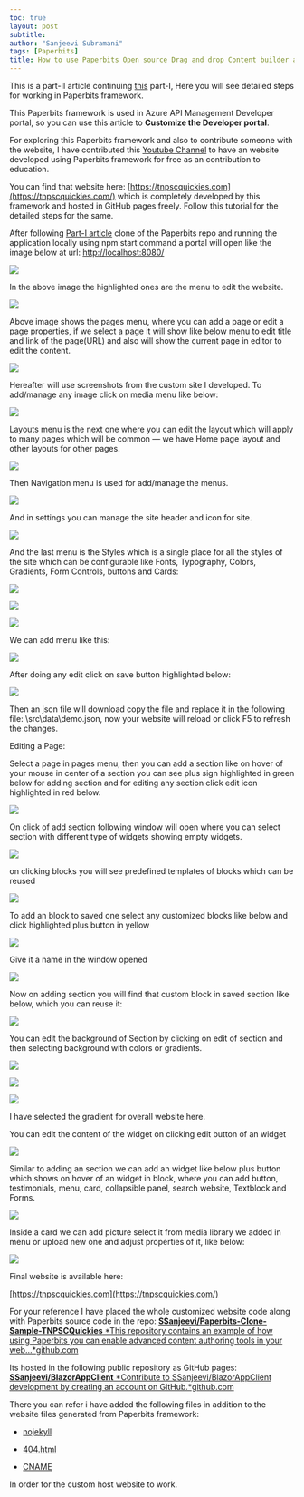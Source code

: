 ```yaml
---
toc: true
layout: post
subtitle: 
author: "Sanjeevi Subramani"
tags: [Paperbits]
title: How to use Paperbits Open source Drag and drop Content builder and free static website generator to develop a website and host it in GitHub pages freely — Part II (Detailed steps)
---
```


This is a part-II article continuing [this](https://medium.com/lkg-in-it/how-to-use-paperbits-open-source-drag-and-drop-content-builder-and-free-website-generator-to-57408d333118) part-I, Here you will see detailed steps for working in Paperbits framework.

This Paperbits framework is used in Azure API Management Developer portal, so you can use this article to **Customize the Developer portal**.

For exploring this Paperbits framework and also to contribute someone with the website, I have contributed this [Youtube Channel](https://www.youtube.com/channel/UCCgzOyPgoN0Kqnka0BSCM1Q) to have an website developed using Paperbits framework for free as an contribution to education.

You can find that website here: [https://tnpscquickies.com](https://tnpscquickies.com/) which is completely developed by this framework and hosted in GitHub pages freely. Follow this tutorial for the detailed steps for the same.

After following [Part-I article](https://medium.com/lkg-in-it/how-to-use-paperbits-open-source-drag-and-drop-content-builder-and-free-website-generator-to-57408d333118) clone of the Paperbits repo and running the application locally using npm start command a portal will open like the image below at url: [http://localhost:8080/](http://localhost:8080/)

![](https://cdn-images-1.medium.com/max/7400/1*Vs9CC0ujvoG80mj4hRdqtA.png)

In the above image the highlighted ones are the menu to edit the website.

![](https://cdn-images-1.medium.com/max/2038/1*8cvwsGGhODnwsq3QwAvllA.png)

Above image shows the pages menu, where you can add a page or edit a page properties, if we select a page it will show like below menu to edit title and link of the page(URL) and also will show the current page in editor to edit the content.

![](https://cdn-images-1.medium.com/max/3412/1*chUpmbT5tG7B6KgEuxcUPw.png)

Hereafter will use screenshots from the custom site I developed. To add/manage any image click on media menu like below:

![](https://cdn-images-1.medium.com/max/2000/1*YXwRxOHcYWS-bhJKHUa4gQ.png)

Layouts menu is the next one where you can edit the layout which will apply to many pages which will be common — we have Home page layout and other layouts for other pages.

![](https://cdn-images-1.medium.com/max/2000/1*Pch6corKX72zBtFOtAXWqA.png)

Then Navigation menu is used for add/manage the menus.

![](https://cdn-images-1.medium.com/max/2000/1*yhbGPWTxu5yrygYt7Xj6aQ.png)

And in settings you can manage the site header and icon for site.

![](https://cdn-images-1.medium.com/max/2000/1*QO74a3-8Lpc_CfS1Me5fWw.png)

And the last menu is the Styles which is a single place for all the styles of the site which can be configurable like Fonts, Typography, Colors, Gradients, Form Controls, buttons and Cards:

![](https://cdn-images-1.medium.com/max/6888/1*rtN6lzRppYm2SOuBSzAXsQ.png)

![](https://cdn-images-1.medium.com/max/5358/1*ob9psAU_8e85q44kNtUWTA.png)

![](https://cdn-images-1.medium.com/max/3650/1*Kjk_FuzcmnEVId264RokyQ.png)

We can add menu like this:

![](https://cdn-images-1.medium.com/max/5070/1*X9eniHVjYmW5b5u0iNSEEQ.png)

After doing any edit click on save button highlighted below:

![](https://cdn-images-1.medium.com/max/5652/1*yCWrIk190Ew81COKiPiwyQ.png)

Then an json file will download copy the file and replace it in the following file: \src\data\demo.json, now your website will reload or click F5 to refresh the changes.

Editing a Page:

Select a page in pages menu, then you can add a section like on hover of your mouse in center of a section you can see plus sign highlighted in green below for adding section and for editing any section click edit icon highlighted in red below.

![](https://cdn-images-1.medium.com/max/6634/1*lDE6R7TMu4IdlWNRi0MB9g.png)

On click of add section following window will open where you can select section with different type of widgets showing empty widgets.

![](https://cdn-images-1.medium.com/max/2150/1*duGAyOnMg6sIhZGoxrnRZQ.png)

on clicking blocks you will see predefined templates of blocks which can be reused

![](https://cdn-images-1.medium.com/max/2050/1*hPzC1dZ-iwhZYi1e5KJx7Q.png)

To add an block to saved one select any customized blocks like below and click highlighted plus button in yellow

![](https://cdn-images-1.medium.com/max/5704/1*D0w2vJbzeFRjJvvIkSAacw.png)

Give it a name in the window opened

![](https://cdn-images-1.medium.com/max/2000/1*1sRub_vno2Kvy-Pwdyzm-g.png)

Now on adding section you will find that custom block in saved section like below, which you can reuse it:

![](https://cdn-images-1.medium.com/max/2098/1*ld604sAmq1Dzz6BYHiC3xQ.png)

You can edit the background of Section by clicking on edit of section and then selecting background with colors or gradients.

![](https://cdn-images-1.medium.com/max/2000/1*RoQYHVnWj6qySdSNAlVHUw.png)

![](https://cdn-images-1.medium.com/max/2000/1*ocVgzwfShtLfZ9TpJ2BLGQ.png)

![](https://cdn-images-1.medium.com/max/2000/1*iHD05mt13Hkf3YARdXFIyA.png)

I have selected the gradient for overall website here.

You can edit the content of the widget on clicking edit button of an widget

![](https://cdn-images-1.medium.com/max/3742/1*83_dcGUDvneB1XeeKXb7Ew.png)

Similar to adding an section we can add an widget like below plus button which shows on hover of an widget in block, where you can add button, testimonials, menu, card, collapsible panel, search website, Textblock and Forms.

![](https://cdn-images-1.medium.com/max/2168/1*CToqd4bPsWNG_4YswG-pgw.png)

Inside a card we can add picture select it from media library we added in menu or upload new one and adjust properties of it, like below:

![](https://cdn-images-1.medium.com/max/3186/1*9-iI2loyC7kY2gbSnyROIg.png)

Final website is available here:

[https://tnpscquickies.com](https://tnpscquickies.com/)

For your reference I have placed the whole customized website code along with Paperbits source code in the repo:
[**SSanjeevi/Paperbits-Clone-Sample-TNPSCQuickies**
*This repository contains an example of how using Paperbits you can enable advanced content authoring tools in your web…*github.com](https://github.com/SSanjeevi/Paperbits-Clone-Sample-TNPSCQuickies)

Its hosted in the following public repository as GitHub pages:
[**SSanjeevi/BlazorAppClient**
*Contribute to SSanjeevi/BlazorAppClient development by creating an account on GitHub.*github.com](https://github.com/SSanjeevi/BlazorAppClient)

There you can refer i have added the following files in addition to the website files generated from Paperbits framework:

* [nojekyll](https://github.com/SSanjeevi/BlazorAppClient/blob/master/.nojekyll)

* [404.html](https://github.com/SSanjeevi/BlazorAppClient/blob/master/404.html)

* [CNAME](https://github.com/SSanjeevi/BlazorAppClient/blob/master/CNAME)

In order for the custom host website to work.
